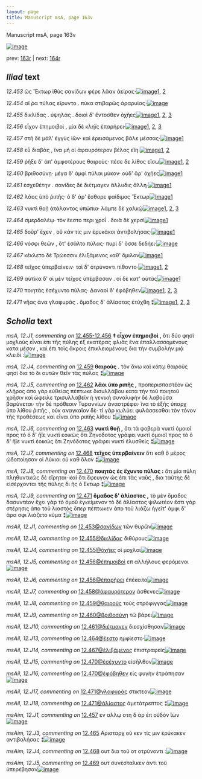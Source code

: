 ```yaml
---
layout: page
title: Manuscript msA, page 163v
---
```


Manuscript msA, page 163v

[![image](http://www.homermultitext.org/iipsrv?OBJ=IIP,1.0&FIF=/project/homer/pyramidal/deepzoom/hmt/vaimg/2017a/VA163VN_0665.tif&WID=100&CVT=JPEG)](http://www.homermultitext.org/ict2/?urn=urn:cite2:hmt:vaimg.2017a:VA163VN_0665)

prev:  [163r](../163r) | next:  [164r](../164r)

## *Iliad* text

*12.453* <a id="12.453"/> ὣς Ἕκτωρ ἰ̈θὺς σανίδων φέρε λᾶαν ἀείρας·[![image](http://www.homermultitext.org/iipsrv?OBJ=IIP,1.0&FIF=/project/homer/pyramidal/deepzoom/hmt/vaimg/2017a/VA163VN_0665.tif&RGN=0.491,0.2162,0.412,0.0255&WID=1000&CVT=JPEG)](http://www.homermultitext.org/ict2/?urn=urn:cite2:hmt:vaimg.2017a:VA163VN_0665@0.491,0.2162,0.412,0.0255)[1](#msAil_12.J1), [2](#msAil_12.J2)

*12.454* <a id="12.454"/> αἵ ῥα πύλας εἴρυντο . πύκα στιβαρῶς ἀραρυίας·[![image](http://www.homermultitext.org/iipsrv?OBJ=IIP,1.0&FIF=/project/homer/pyramidal/deepzoom/hmt/vaimg/2017a/VA163VN_0665.tif&RGN=0.493,0.238,0.418,0.0255&WID=1000&CVT=JPEG)](http://www.homermultitext.org/ict2/?urn=urn:cite2:hmt:vaimg.2017a:VA163VN_0665@0.493,0.238,0.418,0.0255)

*12.455* <a id="12.455"/> δικλίδας . ὑψηλάς . δοιοὶ δ' ἔντοσθεν ὀχῆες[![image](http://www.homermultitext.org/iipsrv?OBJ=IIP,1.0&FIF=/project/homer/pyramidal/deepzoom/hmt/vaimg/2017a/VA163VN_0665.tif&RGN=0.482,0.2583,0.417,0.0225&WID=1000&CVT=JPEG)](http://www.homermultitext.org/ict2/?urn=urn:cite2:hmt:vaimg.2017a:VA163VN_0665@0.482,0.2583,0.417,0.0225)[1](#msAil_12.J3), [2](#msAint_12.J1), [3](#msAil_12.J4)

*12.456* <a id="12.456"/> εἶχον ἐπημοιβοὶ , μία δὲ κληῒς ἐπαρήρει·[![image](http://www.homermultitext.org/iipsrv?OBJ=IIP,1.0&FIF=/project/homer/pyramidal/deepzoom/hmt/vaimg/2017a/VA163VN_0665.tif&RGN=0.477,0.2778,0.395,0.021&WID=1000&CVT=JPEG)](http://www.homermultitext.org/ict2/?urn=urn:cite2:hmt:vaimg.2017a:VA163VN_0665@0.477,0.2778,0.395,0.021)[1](#msA_12.J2), [2](#msAil_12.J5), [3](#msAil_12.J6)

*12.457* <a id="12.457"/> στῆ δὲ μάλ' ἐγγὺς ἰ̈ὼν· καὶ ἐρεισάμενος βάλε μέσσας·[![image](http://www.homermultitext.org/iipsrv?OBJ=IIP,1.0&FIF=/project/homer/pyramidal/deepzoom/hmt/vaimg/2017a/VA163VN_0665.tif&RGN=0.496,0.2935,0.428,0.0233&WID=1000&CVT=JPEG)](http://www.homermultitext.org/ict2/?urn=urn:cite2:hmt:vaimg.2017a:VA163VN_0665@0.496,0.2935,0.428,0.0233)[1](#msAim_12.J1)

*12.458* <a id="12.458"/> εὖ διαβὰς , ἵνα μή οἱ ἀφαυρότερον βέλος εἴη·[![image](http://www.homermultitext.org/iipsrv?OBJ=IIP,1.0&FIF=/project/homer/pyramidal/deepzoom/hmt/vaimg/2017a/VA163VN_0665.tif&RGN=0.477,0.3131,0.414,0.0233&WID=1000&CVT=JPEG)](http://www.homermultitext.org/ict2/?urn=urn:cite2:hmt:vaimg.2017a:VA163VN_0665@0.477,0.3131,0.414,0.0233)[1](#msA_12.J3), [2](#msAil_12.J7)

*12.459* <a id="12.459"/> ῥῆξε δ' ἀπ' ἀμφοτέρους θαιροὺς· πέσε δε λίθος εἴσω[![image](http://www.homermultitext.org/iipsrv?OBJ=IIP,1.0&FIF=/project/homer/pyramidal/deepzoom/hmt/vaimg/2017a/VA163VN_0665.tif&RGN=0.493,0.3341,0.418,0.0255&WID=1000&CVT=JPEG)](http://www.homermultitext.org/ict2/?urn=urn:cite2:hmt:vaimg.2017a:VA163VN_0665@0.493,0.3341,0.418,0.0255)[1](#msA_12.J4), [2](#msAil_12.J8)

*12.460* <a id="12.460"/> βριθοσύνῃ· μέγα δ' ἀμφὶ πύλαι μύκον· οὐδ' ἄρ' ὀχῆες[![image](http://www.homermultitext.org/iipsrv?OBJ=IIP,1.0&FIF=/project/homer/pyramidal/deepzoom/hmt/vaimg/2017a/VA163VN_0665.tif&RGN=0.488,0.3521,0.421,0.024&WID=1000&CVT=JPEG)](http://www.homermultitext.org/ict2/?urn=urn:cite2:hmt:vaimg.2017a:VA163VN_0665@0.488,0.3521,0.421,0.024)[1](#msAil_12.J9)

*12.461* <a id="12.461"/> ἐσχεθέτην . σανίδες δὲ διέτμαγεν ἄλλυδις ἄλλη·[![image](http://www.homermultitext.org/iipsrv?OBJ=IIP,1.0&FIF=/project/homer/pyramidal/deepzoom/hmt/vaimg/2017a/VA163VN_0665.tif&RGN=0.489,0.3724,0.403,0.024&WID=1000&CVT=JPEG)](http://www.homermultitext.org/ict2/?urn=urn:cite2:hmt:vaimg.2017a:VA163VN_0665@0.489,0.3724,0.403,0.024)[1](#msAil_12.J10)

*12.462* <a id="12.462"/> λᾶος ὑπὸ ῥιπῆς· ὁ δ' ἀρ' ἔσθορε φαίδιμος Ἕκτωρ[![image](http://www.homermultitext.org/iipsrv?OBJ=IIP,1.0&FIF=/project/homer/pyramidal/deepzoom/hmt/vaimg/2017a/VA163VN_0665.tif&RGN=0.486,0.3904,0.436,0.024&WID=1000&CVT=JPEG)](http://www.homermultitext.org/ict2/?urn=urn:cite2:hmt:vaimg.2017a:VA163VN_0665@0.486,0.3904,0.436,0.024)[1](#msA_12.J5)

*12.463* <a id="12.463"/> νυκτὶ θοῇ ἀτάλαντος ὑπώπια· λάμπε δὲ χαλκῷ[![image](http://www.homermultitext.org/iipsrv?OBJ=IIP,1.0&FIF=/project/homer/pyramidal/deepzoom/hmt/vaimg/2017a/VA163VN_0665.tif&RGN=0.479,0.4114,0.453,0.021&WID=1000&CVT=JPEG)](http://www.homermultitext.org/ict2/?urn=urn:cite2:hmt:vaimg.2017a:VA163VN_0665@0.479,0.4114,0.453,0.021)[1](#msA_12.J6), [2](#msAil_12.J12), [3](#msAim_12.J2)

*12.464* <a id="12.464"/> σμερδαλέῳ· τὸν ἕεστο περι χροΐ . δοιὰ δὲ χερσὶ[![image](http://www.homermultitext.org/iipsrv?OBJ=IIP,1.0&FIF=/project/homer/pyramidal/deepzoom/hmt/vaimg/2017a/VA163VN_0665.tif&RGN=0.487,0.4287,0.426,0.0225&WID=1000&CVT=JPEG)](http://www.homermultitext.org/ict2/?urn=urn:cite2:hmt:vaimg.2017a:VA163VN_0665@0.487,0.4287,0.426,0.0225)[1](#msAil_12.J13)

*12.465* <a id="12.465"/> δοῦρ' ἔχεν , οὔ κάν τίς μιν ἐρυκάκοι ἀντιβολήσας·[![image](http://www.homermultitext.org/iipsrv?OBJ=IIP,1.0&FIF=/project/homer/pyramidal/deepzoom/hmt/vaimg/2017a/VA163VN_0665.tif&RGN=0.484,0.4459,0.45,0.0263&WID=1000&CVT=JPEG)](http://www.homermultitext.org/ict2/?urn=urn:cite2:hmt:vaimg.2017a:VA163VN_0665@0.484,0.4459,0.45,0.0263)[1](#msAim_12.J3)

*12.466* <a id="12.466"/> νόσφι θεῶν , ὅτ' ἐσᾶλτο πύλας· πυρὶ δ' ὄσσε δεδήει·[![image](http://www.homermultitext.org/iipsrv?OBJ=IIP,1.0&FIF=/project/homer/pyramidal/deepzoom/hmt/vaimg/2017a/VA163VN_0665.tif&RGN=0.487,0.467,0.451,0.0225&WID=1000&CVT=JPEG)](http://www.homermultitext.org/ict2/?urn=urn:cite2:hmt:vaimg.2017a:VA163VN_0665@0.487,0.467,0.451,0.0225)

*12.467* <a id="12.467"/> κέκλετο δὲ Τρώεσσιν ἐλιξάμενος καθ' ὅμιλον[![image](http://www.homermultitext.org/iipsrv?OBJ=IIP,1.0&FIF=/project/homer/pyramidal/deepzoom/hmt/vaimg/2017a/VA163VN_0665.tif&RGN=0.488,0.4842,0.425,0.0255&WID=1000&CVT=JPEG)](http://www.homermultitext.org/ict2/?urn=urn:cite2:hmt:vaimg.2017a:VA163VN_0665@0.488,0.4842,0.425,0.0255)[1](#msAil_12.J14)

*12.468* <a id="12.468"/> τεῖχος ὑπερβαίνειν· τοὶ δ' ὀτρύνοντι πίθοντο·[![image](http://www.homermultitext.org/iipsrv?OBJ=IIP,1.0&FIF=/project/homer/pyramidal/deepzoom/hmt/vaimg/2017a/VA163VN_0665.tif&RGN=0.467,0.5045,0.449,0.024&WID=1000&CVT=JPEG)](http://www.homermultitext.org/ict2/?urn=urn:cite2:hmt:vaimg.2017a:VA163VN_0665@0.467,0.5045,0.449,0.024)[1](#msA_12.J7), [2](#msAim_12.J4)

*12.469* <a id="12.469"/> αὐτίκα δ' οἱ μὲν τεῖχος ὑπέρβασαν . οἱ δὲ κατ' αὐτὰς[![image](http://www.homermultitext.org/iipsrv?OBJ=IIP,1.0&FIF=/project/homer/pyramidal/deepzoom/hmt/vaimg/2017a/VA163VN_0665.tif&RGN=0.469,0.518,0.466,0.0285&WID=1000&CVT=JPEG)](http://www.homermultitext.org/ict2/?urn=urn:cite2:hmt:vaimg.2017a:VA163VN_0665@0.469,0.518,0.466,0.0285)[1](#msAim_12.J5)

*12.470* <a id="12.470"/> ποιητὰς ἐσέχυντο πύλας· Δαναοὶ δ' ἐφόβηθεν[![image](http://www.homermultitext.org/iipsrv?OBJ=IIP,1.0&FIF=/project/homer/pyramidal/deepzoom/hmt/vaimg/2017a/VA163VN_0665.tif&RGN=0.473,0.5413,0.443,0.0233&WID=1000&CVT=JPEG)](http://www.homermultitext.org/ict2/?urn=urn:cite2:hmt:vaimg.2017a:VA163VN_0665@0.473,0.5413,0.443,0.0233)[1](#msA_12.J8), [2](#msAil_12.J15), [3](#msAil_12.J16)

*12.471* <a id="12.471"/> νῆας ἀνα γλαφυρὰς . ὅμαδος δ' ἀλίαστος ἐτύχθη ⁑[![image](http://www.homermultitext.org/iipsrv?OBJ=IIP,1.0&FIF=/project/homer/pyramidal/deepzoom/hmt/vaimg/2017a/VA163VN_0665.tif&RGN=0.492,0.5608,0.436,0.0218&WID=1000&CVT=JPEG)](http://www.homermultitext.org/ict2/?urn=urn:cite2:hmt:vaimg.2017a:VA163VN_0665@0.492,0.5608,0.436,0.0218)[1](#msAil_12.J17), [2](#msAil_12.J18), [3](#msA_12.J9)

## *Scholia* text

*msA, 12.J1, commenting on* [12.455-12.456](#12.455-12.456)  <a id="msA_12.J1"/> **‡ εἶχον ἐπημοιβοὶ ,** ὅτι δύο φησὶ μοχλοὺς εἶναι ἐπι τῆς πύλης ἐξ εκατέρας φλιᾶς ἔνα ἐπαλλασσομένους κατα μέσον , καὶ ἐπι τοῖς ἄκροις ἐπικλειομένους δια τὴν συμβολὴν μιᾷ κλειδί :[![image](http://www.homermultitext.org/iipsrv?OBJ=IIP,1.0&FIF=/project/homer/pyramidal/deepzoom/hmt/vaimg/2017a/VA163VN_0665.tif&RGN=0.241,0.1156,0.683,0.0368&WID=1000&CVT=JPEG)](http://www.homermultitext.org/ict2/?urn=urn:cite2:hmt:vaimg.2017a:VA163VN_0665@0.241,0.1156,0.683,0.0368)

*msA, 12.J4, commenting on* [12.459](#12.459)  <a id="msA_12.J4"/> **θαιροὺς .** τὸν ἄνω καὶ κάτῳ θαιροὺς φησὶ δια τὸ δι αυτῶν θεῖν τὰς πύλας ⁑[![image](http://www.homermultitext.org/iipsrv?OBJ=IIP,1.0&FIF=/project/homer/pyramidal/deepzoom/hmt/vaimg/2017a/VA163VN_0665.tif&RGN=0.236,0.3491,0.208,0.0263&WID=1000&CVT=JPEG)](http://www.homermultitext.org/ict2/?urn=urn:cite2:hmt:vaimg.2017a:VA163VN_0665@0.236,0.3491,0.208,0.0263)

*msA, 12.J5, commenting on* [12.462](#12.462)  <a id="msA_12.J5"/> **λᾶοι ὑπο ριπῆς ,** προπερισπαστέον ὡς κλῆρος ἀπο γὰρ εὐθείας πέπτωκε δισυλλάβου κατα τὴν τοῦ ποιητοῦ χρῆσιν καὶ ὤφειλε τρισυλλαβεῖν ἡ γενικὴ συναλιφὴν δὲ λαβοῦσα βαρύνεται· τὴν δὲ πρόθεσιν Τυραννίων ἀναστρέφει· ἵνα τὸ ἑξῆς ὑπαρχ ὑπο λίθου ῥιπῆς , οὐκ αναγκαῖον δὲ· τί γὰρ κωλύει φυλάσσεσθαι τὸν τόνον τῆς προθέσεως καὶ εἶναι ὑπο ριπῆς λίθου ⁑[![image](http://www.homermultitext.org/iipsrv?OBJ=IIP,1.0&FIF=/project/homer/pyramidal/deepzoom/hmt/vaimg/2017a/VA163VN_0665.tif&RGN=0.235,0.3709,0.219,0.1216&WID=1000&CVT=JPEG)](http://www.homermultitext.org/ict2/?urn=urn:cite2:hmt:vaimg.2017a:VA163VN_0665@0.235,0.3709,0.219,0.1216)

*msA, 12.J6, commenting on* [12.463](#12.463)  <a id="msA_12.J6"/> **νυκτὶ θοῇ ,** ὅτι τὰ φοβερὰ νυκτὶ ὁμοιοῖ προς τὸ ὁ δ' ἤϊε νυκτὶ εοικώς ὅτι Ζηνοδοτος γράφει νυκτὶ ὁμοιοῖ προς τὸ ὁ δ' ἤϊε νυκτὶ ἐοικώς ὅτι Ζηνόδοτος γράφει νυκτί ἐλυσθείς ⁑[![image](http://www.homermultitext.org/iipsrv?OBJ=IIP,1.0&FIF=/project/homer/pyramidal/deepzoom/hmt/vaimg/2017a/VA163VN_0665.tif&RGN=0.232,0.4917,0.211,0.0601&WID=1000&CVT=JPEG)](http://www.homermultitext.org/ict2/?urn=urn:cite2:hmt:vaimg.2017a:VA163VN_0665@0.232,0.4917,0.211,0.0601)

*msA, 12.J7, commenting on* [12.468](#12.468)  <a id="msA_12.J7"/> **τεῖχος ὑπερβαίνειν** ὅτι καθ ὃ μέρος ὡδοποίησαν οἱ Λύκιοι οὐ καθ ὅλον ⁑[![image](http://www.homermultitext.org/iipsrv?OBJ=IIP,1.0&FIF=/project/homer/pyramidal/deepzoom/hmt/vaimg/2017a/VA163VN_0665.tif&RGN=0.232,0.5473,0.199,0.0263&WID=1000&CVT=JPEG)](http://www.homermultitext.org/ict2/?urn=urn:cite2:hmt:vaimg.2017a:VA163VN_0665@0.232,0.5473,0.199,0.0263)

*msA, 12.J8, commenting on* [12.470](#12.470)  <a id="msA_12.J8"/> **ποιητὰς ἐς ἔχυντο πύλας :** ὅτι μία πύλη πληθυντικῶς δὲ εἴρηται· καὶ ὅτι ἔφευγον ὡς ἐπι τὰς ναῦς , δια ταύτης δὲ εἰσέρχονται τῆς πύλης δι ῆς ὁ Εκτωρ ⁑[![image](http://www.homermultitext.org/iipsrv?OBJ=IIP,1.0&FIF=/project/homer/pyramidal/deepzoom/hmt/vaimg/2017a/VA163VN_0665.tif&RGN=0.226,0.5721,0.215,0.0631&WID=1000&CVT=JPEG)](http://www.homermultitext.org/ict2/?urn=urn:cite2:hmt:vaimg.2017a:VA163VN_0665@0.226,0.5721,0.215,0.0631)

*msA, 12.J9, commenting on* [12.471](#12.471)  <a id="msA_12.J9"/> **ὅμαδος δ' ἁλίαστος ,** τὸ μὲν ὄμαδος δασυντέον ἔχει γὰρ τὸ ὁμοῦ ἐγκείμενον τὸ δὲ ἀλίαστος ψιλωτέον ἔστι γὰρ στέρησις ἀπο τοῦ λιαστὸς ὅπερ πέπτωκεν ἀπο τοῦ λιάζω ἡγεῖτ' ἀμφι δ' ἄρα σφι λιάζετο κῦμα ⁑[![image](http://www.homermultitext.org/iipsrv?OBJ=IIP,1.0&FIF=/project/homer/pyramidal/deepzoom/hmt/vaimg/2017a/VA163VN_0665.tif&RGN=0.22,0.6216,0.223,0.0856&WID=1000&CVT=JPEG)](http://www.homermultitext.org/ict2/?urn=urn:cite2:hmt:vaimg.2017a:VA163VN_0665@0.22,0.6216,0.223,0.0856)

*msAil, 12.J1, commenting on* [12.453@σανίδων](#12.453@σανίδων)  <a id="msAil_12.J1"/> τῶν θυρῶν[![image](http://www.homermultitext.org/iipsrv?OBJ=IIP,1.0&FIF=/project/homer/pyramidal/deepzoom/hmt/vaimg/2017a/VA163VN_0665.tif&RGN=0.65,0.214,0.045,0.0083&WID=1000&CVT=JPEG)](http://www.homermultitext.org/ict2/?urn=urn:cite2:hmt:vaimg.2017a:VA163VN_0665@0.65,0.214,0.045,0.0083)

*msAil, 12.J3, commenting on* [12.455@δικλίδας](#12.455@δικλίδας)  <a id="msAil_12.J3"/> διθύρους[![image](http://www.homermultitext.org/iipsrv?OBJ=IIP,1.0&FIF=/project/homer/pyramidal/deepzoom/hmt/vaimg/2017a/VA163VN_0665.tif&RGN=0.534,0.2538,0.041,0.009&WID=1000&CVT=JPEG)](http://www.homermultitext.org/ict2/?urn=urn:cite2:hmt:vaimg.2017a:VA163VN_0665@0.534,0.2538,0.041,0.009)

*msAil, 12.J4, commenting on* [12.455@ὀχῆες](#12.455@ὀχῆες)  <a id="msAil_12.J4"/> οἱ μοχλοι[![image](http://www.homermultitext.org/iipsrv?OBJ=IIP,1.0&FIF=/project/homer/pyramidal/deepzoom/hmt/vaimg/2017a/VA163VN_0665.tif&RGN=0.836,0.2583,0.037,0.009&WID=1000&CVT=JPEG)](http://www.homermultitext.org/ict2/?urn=urn:cite2:hmt:vaimg.2017a:VA163VN_0665@0.836,0.2583,0.037,0.009)

*msAil, 12.J5, commenting on* [12.456@ἐπημοιβοὶ](#12.456@ἐπημοιβοὶ)  <a id="msAil_12.J5"/> επ αλλήλους φερόμενοι[![image](http://www.homermultitext.org/iipsrv?OBJ=IIP,1.0&FIF=/project/homer/pyramidal/deepzoom/hmt/vaimg/2017a/VA163VN_0665.tif&RGN=0.584,0.2748,0.081,0.0098&WID=1000&CVT=JPEG)](http://www.homermultitext.org/ict2/?urn=urn:cite2:hmt:vaimg.2017a:VA163VN_0665@0.584,0.2748,0.081,0.0098)

*msAil, 12.J6, commenting on* [12.456@ἐπαρήρει](#12.456@ἐπαρήρει)  <a id="msAil_12.J6"/> ἐπέκειτο[![image](http://www.homermultitext.org/iipsrv?OBJ=IIP,1.0&FIF=/project/homer/pyramidal/deepzoom/hmt/vaimg/2017a/VA163VN_0665.tif&RGN=0.801,0.277,0.043,0.0083&WID=1000&CVT=JPEG)](http://www.homermultitext.org/ict2/?urn=urn:cite2:hmt:vaimg.2017a:VA163VN_0665@0.801,0.277,0.043,0.0083)

*msAil, 12.J7, commenting on* [12.458@ἀφαυρότερον](#12.458@ἀφαυρότερον)  <a id="msAil_12.J7"/> ἀσθενες[![image](http://www.homermultitext.org/iipsrv?OBJ=IIP,1.0&FIF=/project/homer/pyramidal/deepzoom/hmt/vaimg/2017a/VA163VN_0665.tif&RGN=0.73,0.3131,0.038,0.009&WID=1000&CVT=JPEG)](http://www.homermultitext.org/ict2/?urn=urn:cite2:hmt:vaimg.2017a:VA163VN_0665@0.73,0.3131,0.038,0.009)

*msAil, 12.J8, commenting on* [12.459@θαιροὺς](#12.459@θαιροὺς)  <a id="msAil_12.J8"/> τοὺς στρόφιγγας[![image](http://www.homermultitext.org/iipsrv?OBJ=IIP,1.0&FIF=/project/homer/pyramidal/deepzoom/hmt/vaimg/2017a/VA163VN_0665.tif&RGN=0.719,0.3326,0.073,0.0113&WID=1000&CVT=JPEG)](http://www.homermultitext.org/ict2/?urn=urn:cite2:hmt:vaimg.2017a:VA163VN_0665@0.719,0.3326,0.073,0.0113)

*msAil, 12.J9, commenting on* [12.460@βριθοσύνῃ](#12.460@βριθοσύνῃ)  <a id="msAil_12.J9"/> τῶ βάρει[![image](http://www.homermultitext.org/iipsrv?OBJ=IIP,1.0&FIF=/project/homer/pyramidal/deepzoom/hmt/vaimg/2017a/VA163VN_0665.tif&RGN=0.542,0.3514,0.042,0.0113&WID=1000&CVT=JPEG)](http://www.homermultitext.org/ict2/?urn=urn:cite2:hmt:vaimg.2017a:VA163VN_0665@0.542,0.3514,0.042,0.0113)

*msAil, 12.J10, commenting on* [12.461@διέτμαγεν](#12.461@διέτμαγεν)  <a id="msAil_12.J10"/> διεσχίσθησαν[![image](http://www.homermultitext.org/iipsrv?OBJ=IIP,1.0&FIF=/project/homer/pyramidal/deepzoom/hmt/vaimg/2017a/VA163VN_0665.tif&RGN=0.723,0.3724,0.057,0.0098&WID=1000&CVT=JPEG)](http://www.homermultitext.org/ict2/?urn=urn:cite2:hmt:vaimg.2017a:VA163VN_0665@0.723,0.3724,0.057,0.0098)

*msAil, 12.J13, commenting on* [12.464@ἕεστο](#12.464@ἕεστο)  <a id="msAil_12.J13"/> ημφίεστο·[![image](http://www.homermultitext.org/iipsrv?OBJ=IIP,1.0&FIF=/project/homer/pyramidal/deepzoom/hmt/vaimg/2017a/VA163VN_0665.tif&RGN=0.686,0.4272,0.041,0.0098&WID=1000&CVT=JPEG)](http://www.homermultitext.org/ict2/?urn=urn:cite2:hmt:vaimg.2017a:VA163VN_0665@0.686,0.4272,0.041,0.0098)

*msAil, 12.J14, commenting on* [12.467@ἐλιξάμενος](#12.467@ἐλιξάμενος)  <a id="msAil_12.J14"/> ἐπιστραφείς[![image](http://www.homermultitext.org/iipsrv?OBJ=IIP,1.0&FIF=/project/homer/pyramidal/deepzoom/hmt/vaimg/2017a/VA163VN_0665.tif&RGN=0.749,0.4827,0.053,0.0098&WID=1000&CVT=JPEG)](http://www.homermultitext.org/ict2/?urn=urn:cite2:hmt:vaimg.2017a:VA163VN_0665@0.749,0.4827,0.053,0.0098)

*msAil, 12.J15, commenting on* [12.470@ἐσέχυντο](#12.470@ἐσέχυντο)  <a id="msAil_12.J15"/> εἰσῆλθον[![image](http://www.homermultitext.org/iipsrv?OBJ=IIP,1.0&FIF=/project/homer/pyramidal/deepzoom/hmt/vaimg/2017a/VA163VN_0665.tif&RGN=0.628,0.5398,0.038,0.0083&WID=1000&CVT=JPEG)](http://www.homermultitext.org/ict2/?urn=urn:cite2:hmt:vaimg.2017a:VA163VN_0665@0.628,0.5398,0.038,0.0083)

*msAil, 12.J16, commenting on* [12.470@ἐφόβηθεν](#12.470@ἐφόβηθεν)  <a id="msAil_12.J16"/> εἰς φυγὴν ἐτράπησαν[![image](http://www.homermultitext.org/iipsrv?OBJ=IIP,1.0&FIF=/project/homer/pyramidal/deepzoom/hmt/vaimg/2017a/VA163VN_0665.tif&RGN=0.843,0.5368,0.077,0.0105&WID=1000&CVT=JPEG)](http://www.homermultitext.org/ict2/?urn=urn:cite2:hmt:vaimg.2017a:VA163VN_0665@0.843,0.5368,0.077,0.0105)

*msAil, 12.J17, commenting on* [12.471@γλαφυρὰς](#12.471@γλαφυρὰς)  <a id="msAil_12.J17"/> στικτεον[![image](http://www.homermultitext.org/iipsrv?OBJ=IIP,1.0&FIF=/project/homer/pyramidal/deepzoom/hmt/vaimg/2017a/VA163VN_0665.tif&RGN=0.649,0.5593,0.03,0.0098&WID=1000&CVT=JPEG)](http://www.homermultitext.org/ict2/?urn=urn:cite2:hmt:vaimg.2017a:VA163VN_0665@0.649,0.5593,0.03,0.0098)

*msAil, 12.J18, commenting on* [12.471@ἀλίαστος](#12.471@ἀλίαστος)  <a id="msAil_12.J18"/> ἀμετάτρεπτος ⁑[![image](http://www.homermultitext.org/iipsrv?OBJ=IIP,1.0&FIF=/project/homer/pyramidal/deepzoom/hmt/vaimg/2017a/VA163VN_0665.tif&RGN=0.807,0.5586,0.052,0.009&WID=1000&CVT=JPEG)](http://www.homermultitext.org/ict2/?urn=urn:cite2:hmt:vaimg.2017a:VA163VN_0665@0.807,0.5586,0.052,0.009)

*msAim, 12.J1, commenting on* [12.457](#12.457)  <a id="msAim_12.J1"/> εν αλλῳ στη δ ὰρ ἐπ οὐδὸν ϊὼν[![image](http://www.homermultitext.org/iipsrv?OBJ=IIP,1.0&FIF=/project/homer/pyramidal/deepzoom/hmt/vaimg/2017a/VA163VN_0665.tif&RGN=0.448,0.2943,0.05,0.0263&WID=1000&CVT=JPEG)](http://www.homermultitext.org/ict2/?urn=urn:cite2:hmt:vaimg.2017a:VA163VN_0665@0.448,0.2943,0.05,0.0263)

*msAim, 12.J3, commenting on* [12.465](#12.465)  <a id="msAim_12.J3"/> Αρισταρχ οὐ κεν τίς μιν ἐρύκακεν αντιβολήσας ⁑[![image](http://www.homermultitext.org/iipsrv?OBJ=IIP,1.0&FIF=/project/homer/pyramidal/deepzoom/hmt/vaimg/2017a/VA163VN_0665.tif&RGN=0.44,0.4775,0.058,0.0308&WID=1000&CVT=JPEG)](http://www.homermultitext.org/ict2/?urn=urn:cite2:hmt:vaimg.2017a:VA163VN_0665@0.44,0.4775,0.058,0.0308)

*msAim, 12.J4, commenting on* [12.468](#12.468)  <a id="msAim_12.J4"/> ουτ δια τοῦ οτ οτρύνοντι :[![image](http://www.homermultitext.org/iipsrv?OBJ=IIP,1.0&FIF=/project/homer/pyramidal/deepzoom/hmt/vaimg/2017a/VA163VN_0665.tif&RGN=0.439,0.509,0.047,0.018&WID=1000&CVT=JPEG)](http://www.homermultitext.org/ict2/?urn=urn:cite2:hmt:vaimg.2017a:VA163VN_0665@0.439,0.509,0.047,0.018)

*msAim, 12.J5, commenting on* [12.469](#12.469)  <a id="msAim_12.J5"/> ουτ συνέσταλκεν ἀντι τοῦ ὑπερέβησαν[![image](http://www.homermultitext.org/iipsrv?OBJ=IIP,1.0&FIF=/project/homer/pyramidal/deepzoom/hmt/vaimg/2017a/VA163VN_0665.tif&RGN=0.432,0.53,0.052,0.0458&WID=1000&CVT=JPEG)](http://www.homermultitext.org/ict2/?urn=urn:cite2:hmt:vaimg.2017a:VA163VN_0665@0.432,0.53,0.052,0.0458)